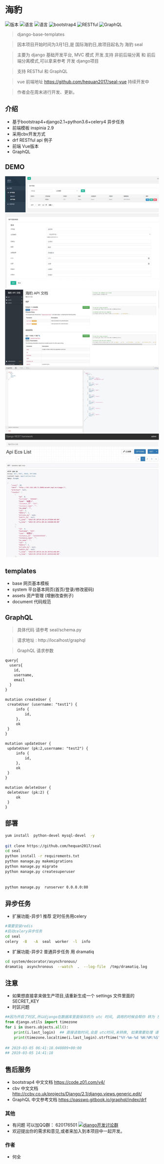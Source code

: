 # 海豹  
![版本](https://img.shields.io/badge/release-0.3-blue.svg)
![语言](https://img.shields.io/badge/language-python3.6-blue.svg)
![语言](https://img.shields.io/badge/env-django2.1.7-red.svg)
![bootstrap4](https://img.shields.io/badge/model-bootstrap4-mauve.svg)
![RESTful](https://img.shields.io/badge/api-RESTful-blue.svg)
![GraphQL](https://img.shields.io/badge/api-GraphQL-blue.svg)

> django-base-templates

> 因本项目开始时间为3月1日,是 国际海豹日,故项目起名为  海豹 seal 

> 主要为 django 基础开发平台, MVC 模式 开发.支持 非前后端分离 和 前后端分离模式,可以拿来参考 开发 django项目

> 支持 RESTful 和 GraphQL

>  vue 前端地址 https://github.com/hequan2017/seal-vue 持续开发中

> 作者会在周末进行开发、更新。


## 介绍
* 基于bootstrap4+django2.1+python3.6+celery4 异步任务
* 前端模板 inspinia 2.9 
* 采用cbv开发方式
* drf  RESTful  api 例子
* 前端 Vue版本
* GraphQL


## DEMO
![列表](document/demo/1.jpg)
![添加](document/demo/2.jpg)
![API](document/demo/3.jpg)
![API](document/demo/4.jpg)
![API](document/demo/5.jpg)


## templates

* base      网页基本模板
* system    平台基本网页(首页/登录/修改密码)
* assets    资产管理  (增删改查例子)
* document  代码规范


## GraphQL
> 具体代码 请参考  seal/schema.py

> 请求地址 :  http://localhost/graphql

> GraphQL 请求参数
```
query{
  users{
    id,
    username,
    email
  }
}

mutation createUser {
 createUser (username: "test1") {
     info {
         id,
     },
     ok
 }
}

mutation updateUser {
 updateUser (pk:2,username: "test2") {
     info {
         id,
     },
     ok
 }
}

mutation deleteUser {
 deleteUser (pk:2) {
     ok
 }
}
```


## 部署

```bash
yum install  python-devel mysql-devel  -y

git clone https://github.com/hequan2017/seal
cd seal
python install -r requirements.txt
python manage.py makemigrations
python manage.py migrate
python manage.py createsuperuser


python manage.py  runserver 0.0.0.0:80

```

## 异步任务
* 扩展功能-异步1   推荐 定时任务用celery
```bash
#需要安装redis
#启动celery异步任务
cd seal
celery  -B   -A  seal  worker  -l  info
```

* 扩展功能-异步2   普通异步任务 用  dramatiq
```bash
cd system/decorator/asynchronous/
dramatiq  asynchronous  --watch  .  --log-file  /tmp/dramatiq.log

```


##  注意
* 如果想直接拿来做生产项目,请重新生成一个 settings 文件里面的 SECRET_KEY 
* 时区问题
```python
##因为开启了时区,所以django在数据库里面保存的为 utc 时间, 调用的时候会帮你 转为 东八区, celery会自动识别时间
from django.utils import timezone
for i in Users.objects.all():
    print(i.last_login)  ## 直接读取时间,会是 utc时间,未转换, 如果需要处理 请注意
    print(timezone.localtime(i.last_login).strftime("%Y-%m-%d %H:%M:%S"))  ## 时间格式化为 正常时间
    
## 2019-03-05 06:41:18.040809+00:00
## 2019-03-05 14:41:18

```


## 售后服务

* bootstrap4 中文文档  https://code.z01.com/v4/
* cbv 中文文档  http://ccbv.co.uk/projects/Django/2.1/django.views.generic.edit/
* GraphQL   中文参考文档  https://passwo.gitbook.io/graphql/index/drf

### 其他
* 有问题 可以加QQ群： 620176501  <a target="_blank" href="//shang.qq.com/wpa/qunwpa?idkey=bbe5716e8bd2075cb27029bd5dd97e22fc4d83c0f61291f47ed3ed6a4195b024"><img border="0" src="https://github.com/hequan2017/cmdb/blob/master/static/img/group.png"  alt="django开发讨论群" title="django开发讨论群"></a>
* 欢迎提出你的需求和意见,或者来加入到本项目中一起开发。

### 作者
* 何全 

